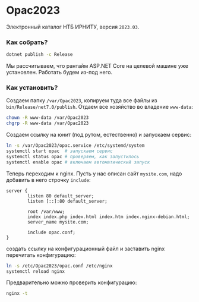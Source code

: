 # Opac2023

Электронный каталог НТБ ИРНИТУ, версия `2023.03`.

### Как собрать?

```sh
dotnet publish -c Release
```

Мы рассчитываем, что рантайм ASP.NET Core на целевой машине уже установлен. Работать будем из-под него.

### Как установить?

Создаем папку `/var/Opac2023`, копируем туда все файлы из `bin/Release/net7.0/publish`. Отдаем все хозяйство во владение `www-data`:

```sh
chown -R www-data /var/Opac2023
chgrp -R www-data /var/Opac2023
```

Создаем ссылку на юнит (под рутом, естественно) и запускаем сервис:

```sh
ln -s /var/Opac2023/opac.service /etc/systemd/system
systemctl start opac  # запускаем сервис
systemctl status opac # проверяем, как запустилось
systemctl enable opac # включаем автоматический запуск
```

Теперь переходим к nginx. Пусть у нас описан сайт `mysite.com`, надо добавить в него строчку `include`:

```nginx configuration
server {
        listen 80 default_server;
        listen [::]:80 default_server;

        root /var/www;
        index index.php index.html index.htm index.nginx-debian.html;
        server_name mysite.com;

        include opac.conf;
}
```

создать ссылку на конфигурационный файл и заставить nginx перечитать конфигурацию:

```sh
ln -s /etc/Opac2023/opac.conf /etc/nginx
systemctl reload nginx
```

Предварительно можно проверить конфигурацию:

```sh
nginx -t
```
